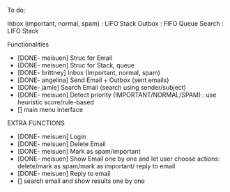 To do:

Inbox (important, normal, spam) : LIFO Stack
Outbox : FIFO Queue
Search : LIFO Stack

Functionalities
- [DONE- meisuen] Struc for Email
- [DONE- meisuen] Struc for Stack, queue
- [DONE- brittney] Inbox (Important, normal, spam)
- [DONE- angelina] Send Email + Outbox (sent emails)
- [DONe- jamie] Search Email (search using sender/subject)
- [DONE- meisuen] Detect priority (IMPORTANT/NORMAL/SPAM) : use heuristic score/rule-based
- [] main menu interface

EXTRA FUNCTIONS
- [DONE- meisuen] Login
- [DONE- meisuen] Delete Email
- [DONE- meisuen] Mark as spam/important
- [DONE- meisuen] Show Email one by one and let user choose actions: delete/mark as spam/mark as important/ reply to email
- [DONE- meisuen] Reply to email
- [] search email and show results one by one